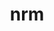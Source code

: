 ---
title: "nrm"
layout: cache
categories: [package, develop]
meta: {"versions": ["0.1.0"], "compilers": ["gcc@=11.1.0"], "oss": ["ubuntu20.04"], "platforms": ["linux"], "targets": ["ppc64le", "x86_64_v3"], "stacks": ["e4s", "e4s-power", "root"], "num_specs": 3, "num_specs_by_stack": {"root": 3, "e4s-power": 1, "e4s": 2}}
spec_details: [{"hash": "ok4i4mb774gtw4y7ct57itqurjm4sx6t", "compiler": "gcc@=11.1.0", "versions": ["0.1.0"], "os": "ubuntu20.04", "platform": "linux", "target": "ppc64le", "variants": ["build_system=python_pip"], "stacks": ["root", "e4s-power"], "size": "-", "tarball": "https://binaries.spack.io/develop/build_cache/linux-ubuntu20.04-ppc64le/gcc-11.1.0/nrm-0.1.0/linux-ubuntu20.04-ppc64le-gcc-11.1.0-nrm-0.1.0-ok4i4mb774gtw4y7ct57itqurjm4sx6t.spack"}, {"hash": "kf2aixp4e57xorce23ikrp5pwahnl3ak", "compiler": "gcc@=11.1.0", "versions": ["0.1.0"], "os": "ubuntu20.04", "platform": "linux", "target": "x86_64_v3", "variants": ["build_system=python_pip"], "stacks": ["root", "e4s"], "size": "-", "tarball": "https://binaries.spack.io/develop/build_cache/linux-ubuntu20.04-x86_64_v3/gcc-11.1.0/nrm-0.1.0/linux-ubuntu20.04-x86_64_v3-gcc-11.1.0-nrm-0.1.0-kf2aixp4e57xorce23ikrp5pwahnl3ak.spack"}, {"hash": "ni2pxo6veftvtitw6i2woylaab4m5qnb", "compiler": "gcc@=11.1.0", "versions": ["0.1.0"], "os": "ubuntu20.04", "platform": "linux", "target": "x86_64_v3", "variants": ["build_system=python_pip"], "stacks": ["root", "e4s"], "size": "-", "tarball": "https://binaries.spack.io/develop/build_cache/linux-ubuntu20.04-x86_64_v3/gcc-11.1.0/nrm-0.1.0/linux-ubuntu20.04-x86_64_v3-gcc-11.1.0-nrm-0.1.0-ni2pxo6veftvtitw6i2woylaab4m5qnb.spack"}]
---